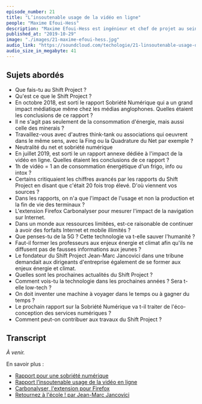 ```yaml
---
episode_number: 21
title: "L’insoutenable usage de la vidéo en ligne"
people: "Maxime Efoui-Hess"
description: "Maxime Efoui-Hess est ingénieur et chef de projet au sein du Shift Project sur les questions numériques. Nous l'avons rencontré lors des ateliers du Shift fin septembre 2019."
published_at: "2019-10-29"
image: "./images/21-maxime-efoui-hess.jpg"
audio_link: "https://soundcloud.com/techologie/21-linsoutenable-usage-de-la-video-en-ligne-avec-maxime-efoui-hess"
audio_size_in_megabyte: 41
---
```


## Sujets abordés

* Que fais-tu au Shift Project ?
* Qu'est ce que le Shift Project ?
* En octobre 2018, est sorti le rapport Sobriété Numérique qui a un grand impact médiatique même chez les médias anglophones. Quelles étaient les conclusions de ce rapport ?
* Il ne s'agit pas seulement de la consommation d'énergie, mais aussi celle des minerais ?
* Travaillez-vous avec d'autres think-tank ou associations qui oeuvrent dans le même sens, avec la Fing ou la Quadrature du Net par exemple ?
* Neutralité du net et sobriété numérique
* En juillet 2019, est sorti le un rapport annexe dédiée à l'impact de la vidéo en ligne. Quelles étaient les conclusions de ce rapport ?
* 1h de vidéo = 1 an de consommation énergétique d'un frigo, info ou intox ?
* Certains critiquaient les chiffres avancés par les rapports du Shift Project en disant que c'était 20 fois trop élevé. D'où viennent vos sources ?
* Dans les rapports, on n'a que l'impact de l'usage et non la production et la fin de vie des terminaux ?
* L'extension Firefox Carbonalyser pour mesurer l'impact de la navigation sur Internet.
* Dans un monde aux ressources limitées, est-ce raisonable de continuer à avoir des forfaits Internet et mobile illimités ?
* Que penses-tu de la 5G ? Cette technologie va t-elle sauver l'humanité ?
* Faut-il former les professeurs aux enjeux énergie et climat afin qu'ils ne diffusent pas de fausses informations aux jeunes ?
* Le fondateur du Shift Project Jean-Marc Jancovici dans une tribune demandait aux dirigeants d'entreprise également de se former aux enjeux énergie et climat.
* Quelles sont les prochaines actualités du Shift Project ?
* Comment vois-tu la technologie dans les prochaines années ? Sera t-elle low-tech ?
* On doit inventer une machine à voyager dans le temps ou à gagner du temps ?
* Le prochain rapport sur la Sobriété Numérique va t-il traiter de l'éco-conception des services numériques ?
* Comment peut-on contribuer aux travaux du Shift Project ?

## Transcript

_À venir._

<div class="block">

En savoir plus :

* [Rapport pour une sobriété numérique](https://theshiftproject.org/article/pour-une-sobriete-numerique-rapport-shift/)
* [Rapport l’insoutenable usage de la vidéo en ligne](https://theshiftproject.org/article/climat-insoutenable-usage-video/) 
* [Carbonalyser, l'extension pour Firefox](https://theshiftproject.org/carbonalyser-extension-navigateur/)
* [Retournez à l'école ! par Jean-Marc Jancovici](https://www.lesechos.fr/idees-debats/sciences-prospective/retournez-a-lecole-1132225)

</div>
